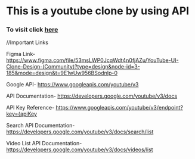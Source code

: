 <h1>This is a youtube clone by using API</h1>
<h3>To visit click <a href="https://faizalmsdev.github.io/Youtube-Clone/">here</a></h3>

//Important Links

Figma Link- https://www.figma.com/file/53msLWP0JcqWdt4n0fjAZu/YouTube-UI-Clone-Design-(Community)?type=design&node-id=3-185&mode=design&t=9E1wUw956BSodnIp-0

Google API- https://www.googleapis.com/youtube/v3

API Documentation- https://developers.google.com/youtube/v3/docs

API Key Reference- https://www.googleapis.com/youtube/v3/endpoint?key={apiKey

Search API Documentation- https://developers.google.com/youtube/v3/docs/search/list

Video List API Documentation- https://developers.google.com/youtube/v3/docs/videos/list
